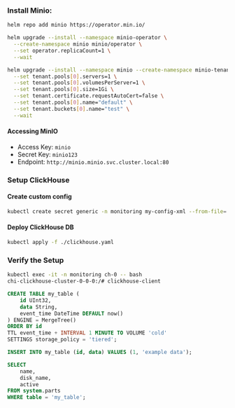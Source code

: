 ### Install Minio:

```bash
helm repo add minio https://operator.min.io/
````
```bash
helm upgrade --install --namespace minio-operator \
  --create-namespace minio minio/operator \
  --set operator.replicaCount=1 \
  --wait
```


```bash
helm upgrade --install --namespace minio --create-namespace minio-tenant minio/tenant \
  --set tenant.pools[0].servers=1 \
  --set tenant.pools[0].volumesPerServer=1 \
  --set tenant.pools[0].size=1Gi \
  --set tenant.certificate.requestAutoCert=false \
  --set tenant.pools[0].name="default" \
  --set tenant.buckets[0].name="test" \
  --wait
```

#### Accessing MinIO

- Access Key: `minio`
- Secret Key: `minio123`
- Endpoint: `http://minio.minio.svc.cluster.local:80`

### Setup ClickHouse

#### Create custom config

```bash
kubectl create secret generic -n monitoring my-config-xml --from-file=./custom-config.xml

```
#### Deploy ClickHouse DB

```bash
kubectl apply -f ./clickhouse.yaml
```

### Verify the Setup

```bash
kubectl exec -it -n monitoring ch-0 -- bash
chi-clickhouse-cluster-0-0-0:/# clickhouse-client
```
```sql
CREATE TABLE my_table (
    id UInt32,
    data String,
    event_time DateTime DEFAULT now()
) ENGINE = MergeTree()
ORDER BY id
TTL event_time + INTERVAL 1 MINUTE TO VOLUME 'cold'
SETTINGS storage_policy = 'tiered';
```
```sql
INSERT INTO my_table (id, data) VALUES (1, 'example data');
```
```sql
SELECT
    name,
    disk_name,
    active
FROM system.parts
WHERE table = 'my_table';

```
